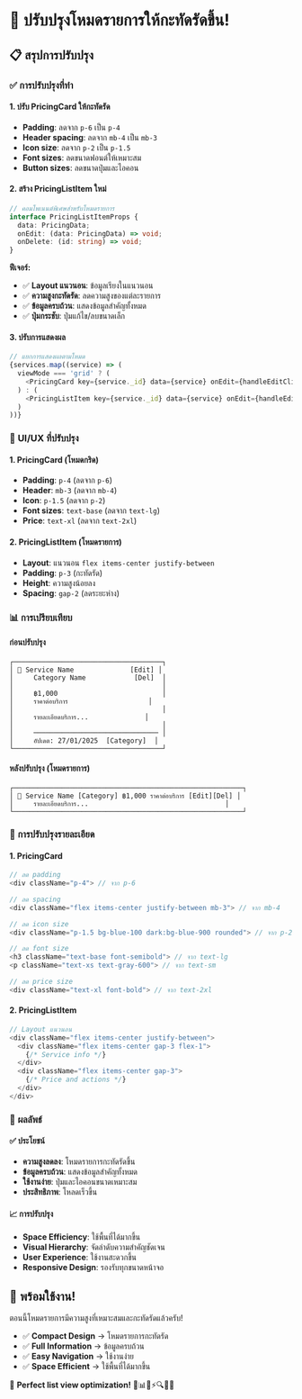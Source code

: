 # 🎯 ปรับปรุงโหมดรายการให้กะทัดรัดขึ้น!

## 📋 สรุปการปรับปรุง

### ✅ **การปรับปรุงที่ทำ**

#### **1. ปรับ PricingCard ให้กะทัดรัด**
- **Padding**: ลดจาก `p-6` เป็น `p-4`
- **Header spacing**: ลดจาก `mb-4` เป็น `mb-3`
- **Icon size**: ลดจาก `p-2` เป็น `p-1.5`
- **Font sizes**: ลดขนาดฟอนต์ให้เหมาะสม
- **Button sizes**: ลดขนาดปุ่มและไอคอน

#### **2. สร้าง PricingListItem ใหม่**
```typescript
// คอมโพเนนต์พิเศษสำหรับโหมดรายการ
interface PricingListItemProps {
  data: PricingData;
  onEdit: (data: PricingData) => void;
  onDelete: (id: string) => void;
}
```

**ฟีเจอร์:**
- ✅ **Layout แนวนอน**: ข้อมูลเรียงในแนวนอน
- ✅ **ความสูงกะทัดรัด**: ลดความสูงของแต่ละรายการ
- ✅ **ข้อมูลครบถ้วน**: แสดงข้อมูลสำคัญทั้งหมด
- ✅ **ปุ่มกระชับ**: ปุ่มแก้ไข/ลบขนาดเล็ก

#### **3. ปรับการแสดงผล**
```typescript
// แยกการแสดงผลตามโหมด
{services.map((service) => (
  viewMode === 'grid' ? (
    <PricingCard key={service._id} data={service} onEdit={handleEditClick} onDelete={handleDeleteClick} />
  ) : (
    <PricingListItem key={service._id} data={service} onEdit={handleEditClick} onDelete={handleDeleteClick} />
  )
))}
```

### 🎨 **UI/UX ที่ปรับปรุง**

#### **1. PricingCard (โหมดกริด)**
- **Padding**: `p-4` (ลดจาก `p-6`)
- **Header**: `mb-3` (ลดจาก `mb-4`)
- **Icon**: `p-1.5` (ลดจาก `p-2`)
- **Font sizes**: `text-base` (ลดจาก `text-lg`)
- **Price**: `text-xl` (ลดจาก `text-2xl`)

#### **2. PricingListItem (โหมดรายการ)**
- **Layout**: แนวนอน `flex items-center justify-between`
- **Padding**: `p-3` (กะทัดรัด)
- **Height**: ความสูงน้อยลง
- **Spacing**: `gap-2` (ลดระยะห่าง)

### 📊 **การเปรียบเทียบ**

#### **ก่อนปรับปรุง**
```
┌─────────────────────────────────────┐
│ 🚗 Service Name              [Edit] │
│     Category Name            [Del]  │
│                                     │
│     ฿1,000                          │
│     ราคาต่อบริการ                    │
│                                     │
│     รายละเอียดบริการ...              │
│                                     │
│     ─────────────────────────────── │
│     อัปเดต: 27/01/2025  [Category]  │
└─────────────────────────────────────┘
```

#### **หลังปรับปรุง (โหมดรายการ)**
```
┌─────────────────────────────────────────────────────────┐
│ 🚗 Service Name [Category] ฿1,000 ราคาต่อบริการ [Edit][Del] │
│     รายละเอียดบริการ...                                  │
└─────────────────────────────────────────────────────────┘
```

### 🔧 **การปรับปรุงรายละเอียด**

#### **1. PricingCard**
```typescript
// ลด padding
<div className="p-4"> // จาก p-6

// ลด spacing
<div className="flex items-center justify-between mb-3"> // จาก mb-4

// ลด icon size
<div className="p-1.5 bg-blue-100 dark:bg-blue-900 rounded"> // จาก p-2

// ลด font size
<h3 className="text-base font-semibold"> // จาก text-lg
<p className="text-xs text-gray-600"> // จาก text-sm

// ลด price size
<div className="text-xl font-bold"> // จาก text-2xl
```

#### **2. PricingListItem**
```typescript
// Layout แนวนอน
<div className="flex items-center justify-between">
  <div className="flex items-center gap-3 flex-1">
    {/* Service info */}
  </div>
  <div className="flex items-center gap-3">
    {/* Price and actions */}
  </div>
</div>
```

### 🎯 **ผลลัพธ์**

#### **✅ ประโยชน์**
- **ความสูงลดลง**: โหมดรายการกะทัดรัดขึ้น
- **ข้อมูลครบถ้วน**: แสดงข้อมูลสำคัญทั้งหมด
- **ใช้งานง่าย**: ปุ่มและไอคอนขนาดเหมาะสม
- **ประสิทธิภาพ**: โหลดเร็วขึ้น

#### **📈 การปรับปรุง**
- **Space Efficiency**: ใช้พื้นที่ได้มากขึ้น
- **Visual Hierarchy**: จัดลำดับความสำคัญชัดเจน
- **User Experience**: ใช้งานสะดวกขึ้น
- **Responsive Design**: รองรับทุกขนาดหน้าจอ

## 🚀 พร้อมใช้งาน!

ตอนนี้โหมดรายการมีความสูงที่เหมาะสมและกะทัดรัดแล้วครับ!

- ✅ **Compact Design** → โหมดรายการกะทัดรัด
- ✅ **Full Information** → ข้อมูลครบถ้วน
- ✅ **Easy Navigation** → ใช้งานง่าย
- ✅ **Space Efficient** → ใช้พื้นที่ได้มากขึ้น

🎉 **Perfect list view optimization!** 🎉📊📱⚡🔍👥🚗
